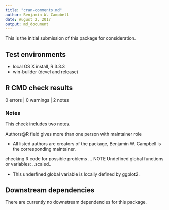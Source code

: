 ```yaml
---
title: "cran-comments.md"
author: Benjamin W. Campbell
date: August 2, 2017
output: md_document
---
```


This is the initial submission of this package for consideration.  

## Test environments
* local OS X install, R 3.3.3
* win-builder (devel and release)


## R CMD check results
0 errors | 0 warnings | 2 notes

### Notes
This check includes two notes.

 Authors@R field gives more than one person with maintainer role

  * All listed authors are creators of the package, Benjamin W. Campbell is the corresponding maintainer.  

 checking R code for possible problems ... NOTE Undefined global functions or variables: ..scaled..

  * This underfined global variable is locally defined by ggplot2.
  
## Downstream dependencies
There are currently no downstream dependencies for this package. 
